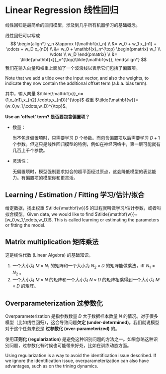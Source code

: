 # Linear Regression 线性回归

线性回归是最简单的回归模型，涉及到几乎所有机器学习的基础概念。

线性回归可以写成
$$
\begin{align*}
y_n &\approx f(\mathbf{x}_n) \\
    &= w_0 + w_1 x_{n1} + \cdots + w_D x_{nD} \\
    &= w_0 + \mathbf{x}_n^{\top} 
       \begin{pmatrix} w_1 \\ \vdots \\ w_D \end{pmatrix} \\
    &= \tilde{\mathbf{x}}_n^{\top}\tilde{\mathbf{w}},
\end{align*}
$$
我们在输入向量和权重上面加了一个波浪线以表示它们包括了偏置项。

Note that we add a tilde over the input vector, and also the weights, to indicate they now contain the additional offset term (a.k.a. bias term). 

其中，输入向量 $\tilde{\mathbf{x}}_n=(1,x_{n1},x_{n2},\cdots,x_{nD})^{\top}$ 权重 $\tilde{\mathbf{w}}=(w_0,w_1,\cdots,w_D)^{\top}$。

**Use an 'offset' term? 是否要包含偏置项？**

- 数量：

  当不包含偏置项时，只需要学习 $D$ 个参数。而包含偏置项以后需要学习 $D+1$ 个参数。但这只是线性回归模型的特例，例如在神经网络中，第一层可能就有几百上千个参数。

- 灵活性：

  无偏置项时，模型强制要求拟合的超平面经过原点，这会降低模型的表达能力。有偏置项的模型你和更灵活。

## Learning / Estimation / Fitting 学习/估计/拟合

给定数据，找出权重 $\tilde{\mathbf{w}}$ 的过程就叫做学习/估计参数，或者叫拟合模型。Given data, we would like to find $\tilde{\mathbf{w}}=[w_0,w_1,\cdots,w_D]$. This is called learning or estimating the parameters or fitting the model.

## Matrix multiplication 矩阵乘法

这是线性代数 (Linear Algebra) 的基础知识。

1. 一个大小为 $M\times N_1$ 的矩阵和一个大小为 $N_2\times D$ 的矩阵能做乘法，iff $N_1=N_2$ 。
2. 一个大小为 $M\times N$ 的矩阵和一个大小为 $N\times D$ 的矩阵相乘得到一个大小为 $M\times D$ 的矩阵。

## Overparameterization 过参数化

Overparameterization 是指参数数量 $D$ 大于数据样本数量 $N$ 的情况。对于很多模型（比如线性回归），这会导致问题**欠定 (under-determined)**。我们就说模型对于这个任务来说是 **过参数化 (over-parameterized)** 的。

使用**正则化 (regularization)** 是避免这种识别问题的方法之一。如果忽略这种识别问题，过参数化有时候也可能带来好处，比如在训练动态方面。

Using regularization is a way to avoid the identification issue described. If we ignore the identification issue, overparameterization can also have advantages, such as on the trining dynamics.

## 